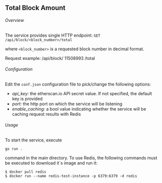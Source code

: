 ## Total Block Amount

###### Overview

The service provides single HTTP endpoint: `GET /api/block/<block_number>/total`

where `<block_number>` is a requested block number in decimal format.

Request example: /api/block/ 11508993 /total

###### Configuration

Edit the `conf.json` configuration file to pick/change the following options:

- *api_key:*  the etherscan.io API secret value. If not specified, the default key is provided
- *port:* the http port on which the service will be listening
- *enable_caching:* a bool value indicating whether the service will be caching request results with Redis

###### Usage

To start the service, execute 

```
go run .
```

command in the main directory. To use Redis, the following commands must be executed to download it`s image and run it:

```
$ docker pull redis
$ docker run --name redis-test-instance -p 6379:6379 -d redis
```